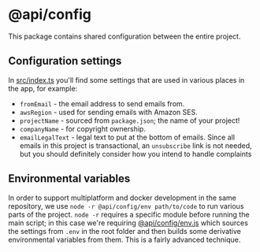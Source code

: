 # @api/config

This package contains shared configuration between the entire project.

## Configuration settings

In [src/index.ts](src/index.ts) you'll find some settings that are used in
various places in the app, for example:

- `fromEmail` - the email address to send emails from.
- `awsRegion` - used for sending emails with Amazon SES.
- `projectName` - sourced from `package.json`; the name of your project!
- `companyName` - for copyright ownership.
- `emailLegalText` - legal text to put at the bottom of emails. Since all emails
  in this project is transactional, an `unsubscribe` link is not needed, but you
  should definitely consider how you intend to handle complaints

## Environmental variables

In order to support multiplatform and docker development in the same repository,
we use `node -r @api/config/env path/to/code` to run various parts of the
project. `node -r` requires a specific module before running the main script; in
this case we're requiring [@api/config/env.js](./env.js) which sources the
settings from `.env` in the root folder and then builds some derivative
environmental variables from them. This is a fairly advanced technique.
